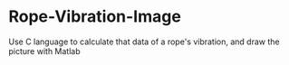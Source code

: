 # Rope-Vibration-Image
Use C language to calculate that data of a rope's vibration, and draw the picture with Matlab
